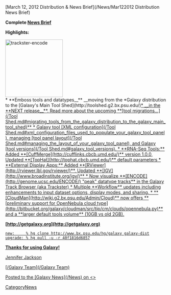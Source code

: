 <div class='newsItemHeader'>[March 12, 2012 Distribution & News Brief](/News/Mar122012 Distribution News Brief)</div>


**Complete [News Brief](/DevNewsBriefs/2012_03_12)**

**Highlights:**
<div class='right'><a href='/Learn/Visualization.md'><img src='/Images/NewsGraphics/2012_03_12_trackster-encode.png' alt='trackster-encode' width="180px" /></a></div>
* **</u>Emboss tools and datatypes__** __moving from the *Galaxy distribution to the [Galaxy's Main Tool Shed](http://toolshed.g2.bx.psu.edu/)<u>* __in the **NEXT release__**. Read more about the upcoming **[tool migrations...](/Tool Shed.md#migrating_tools_from_the_galaxy_distribution_to_the_galaxy_main_tool_shed)**
* Galaxy tool [XML configuration](/Tool Shed.md#xml_configuration_files_used_to_populate_your_galaxy_tool_panel), managing [tool panel layout](/Tool Shed.md#managing_the_layout_of_your_galaxy_tool_panel), and Galaxy [tool versions](/Tool Shed.md#galaxy_tool_versions).
* **RNA-Seq Tools:** Added **[CuffMerge](http://cufflinks.cbcb.umd.edu/)** version 1.0.0, Updated **[TopHat](http://tophat.cbcb.umd.edu/)** default parameters
* **External Display Apps:** Added **[RViewer](http://rviewer.lbl.gov/rviewer/)**, Updated **[IGV](http://www.broadinstitute.org/igv/)**
* Now visualize **[ENCODE](http://genome.ucsc.edu/ENCODE/) "peak" datatype tracks** in the Galaxy Track Browser (aka Trackster)
* Multiple **Workflow** updates including enhancements to input dataset options, display modes, and sharing.
* **[CloudMan](http://wiki.g2.bx.psu.edu/Admin/Cloud)** now offers **[preliminary support for OpenNebula cloud type](http://bitbucket.org/galaxy/cloudman/src/tip/cm/clouds/opennebula.py)** and a **larger default tools volume** (10GB vs old 2GB).

**[http://getgalaxy.org](http://getgalaxy.org)**
```
new:     % hg clone http://www.bx.psu.edu/hg/galaxy galaxy-dist
upgrade: % hg pull -u -r 40f1816d6857
```



**Thanks for using Galaxy!**

[Jennifer Jackson](/JenniferJackson)

[/Galaxy Team](/Galaxy Team)

<div class='newsItemFooter'>Posted to the [Galaxy News](/News) on <<Date(2012-03-12T20:52:29Z)>></div>

CategoryNews

